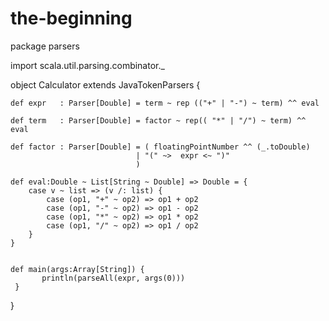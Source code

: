 # the-beginning
package parsers

import scala.util.parsing.combinator._

object Calculator extends JavaTokenParsers {

    def expr   : Parser[Double] = term ~ rep (("+" | "-") ~ term) ^^ eval

    def term   : Parser[Double] = factor ~ rep(( "*" | "/") ~ term) ^^ eval

    def factor : Parser[Double] = ( floatingPointNumber ^^ (_.toDouble)
                                | "(" ~>  expr <~ ")"
                                )

    def eval:Double ~ List[String ~ Double] => Double = {
        case v ~ list => (v /: list) {
            case (op1, "+" ~ op2) => op1 + op2
            case (op1, "-" ~ op2) => op1 - op2
            case (op1, "*" ~ op2) => op1 * op2
            case (op1, "/" ~ op2) => op1 / op2
        }
    }


    def main(args:Array[String]) {
           println(parseAll(expr, args(0)))
     }


}

